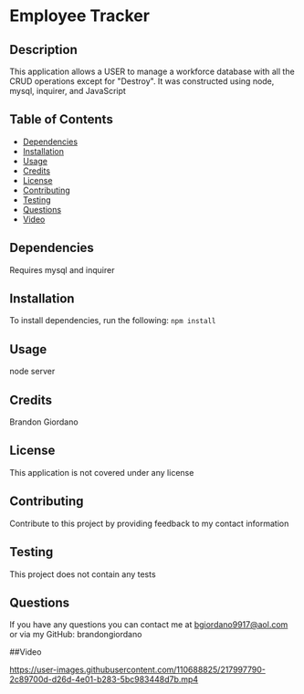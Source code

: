 # Employee Tracker

## Description

This application allows a USER to manage a workforce database with all the CRUD operations except for "Destroy". It was constructed using node, mysql, inquirer, and JavaScript

## Table of Contents

- [Dependencies](#Dependencies)
- [Installation](#installation)
- [Usage](#usage)
- [Credits](#credits)
- [License](#license)
- [Contributing](#contributing)
- [Testing](#testing)
- [Questions](#questions)
- [Video](#video)

## Dependencies

Requires mysql and inquirer

## Installation

To install dependencies, run the following:
`npm install`

## Usage

node server

## Credits

Brandon Giordano

## License

This application is not covered under any license

## Contributing

Contribute to this project by providing feedback to my contact information

## Testing

This project does not contain any tests

## Questions

If you have any questions you can contact me at bgiordano9917@aol.com or via my GitHub: brandongiordano

##Video


https://user-images.githubusercontent.com/110688825/217997790-2c89700d-d26d-4e01-b283-5bc983448d7b.mp4

